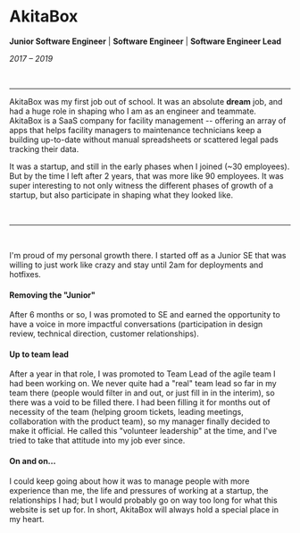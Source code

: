 # AkitaBox

**Junior Software Engineer** | **Software Engineer** | **Software Engineer Lead**

_2017 – 2019_

<br />
<hr />

AkitaBox was my first job out of school. It was an absolute **dream** job, and had a huge role in shaping who I am as an engineer and teammate. AkitaBox is a SaaS company for facility management -- offering an array of apps that helps facility managers to maintenance technicians keep a building up-to-date without manual spreadsheets or scattered legal pads tracking their data.

It was a startup, and still in the early phases when I joined (~30 employees). But by the time I left after 2 years, that was more like 90 employees. It was super interesting to not only witness the different phases of growth of a startup, but also participate in shaping what they looked like.

<br />
<hr />
<br />

I'm proud of my personal growth there. I started off as a Junior SE that was willing to just work like crazy and stay until 2am for deployments and hotfixes.

#### Removing the "Junior"

After 6 months or so, I was promoted to SE and earned the opportunity to have a voice in more impactful conversations (participation in design review, technical direction, customer relationships).

#### Up to team lead

After a year in that role, I was promoted to Team Lead of the agile team I had been working on. We never quite had a "real" team lead so far in my team there (people would filter in and out, or just fill in in the interim), so there was a void to be filled there. I had been filling it for months out of necessity of the team (helping groom tickets, leading meetings, collaboration with the product team), so my manager finally decided to make it official. He called this "volunteer leadership" at the time, and I've tried to take that attitude into my job ever since.

#### On and on...

I could keep going about how it was to manage people with more experience than me, the life and pressures of working at a startup, the relationships I had; but I would probably go on way too long for what this website is set up for. In short, AkitaBox will always hold a special place in my heart.